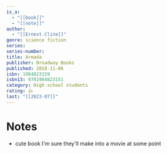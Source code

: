 ```yaml
---
is_a:
  - "[[book]]"
  - "[[note]]"
author:
  - "[[Ernest Cline]]"
genre: science fiction
series: 
series-number: 
title: Armada
publisher: Broadway Books
published: 2018-11-06
isbn: 1984823159
isbn13: 9781984823151
category: High school students
rating: 👍
last: "[[2023-07]]"
---
```

# Notes
- cute book I'm sure they'll make into a movie at some point
